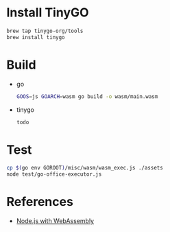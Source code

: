 # Install TinyGO

```bash
brew tap tinygo-org/tools
brew install tinygo
```

# Build

- go

  ```bash
  GOOS=js GOARCH=wasm go build -o wasm/main.wasm
  ```

- tinygo

  ```bash
  todo
  ```

# Test

```bash
cp $(go env GOROOT)/misc/wasm/wasm_exec.js ./assets
node test/go-office-executor.js
```

# References

- [Node.js with WebAssembly](https://nodejs.dev/zh-cn/learn/nodejs-with-webassembly/#generating-webassembly-modules)
